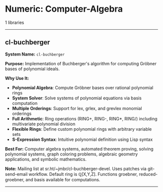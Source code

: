 # Numeric: Computer-Algebra

1 libraries

---

## cl-buchberger

**System Name:** `cl-buchberger`

**Purpose:** Implementation of Buchberger's algorithm for computing Gröbner bases of polynomial ideals.

**Why Use It:**
- **Polynomial Algebra**: Compute Gröbner bases over rational polynomial rings
- **System Solver**: Solve systems of polynomial equations via basis computation
- **Multiple Orderings**: Support for lex, grlex, and grevlex monomial orderings
- **Full Arithmetic**: Ring operations (RING+, RING-, RING*, RING/) including multivariate polynomial division
- **Flexible Rings**: Define custom polynomial rings with arbitrary variable sets
- **S-Expression Syntax**: Intuitive polynomial definition using Lisp syntax

**Best For:** Computer algebra systems, automated theorem proving, solving polynomial systems, graph coloring problems, algebraic geometry applications, and symbolic mathematics.

**Note:** Mailing list at sr.ht/~jmbr/cl-buchberger-devel. Uses patches via git-send-email workflow. Default ring is ℚ[X,Y,Z]. Functions groebner, reduced-groebner, and basis available for computations.

---


